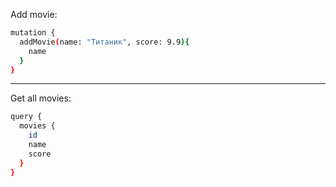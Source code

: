 Add movie:
```sh
mutation {
  addMovie(name: "Титаник", score: 9.9){
    name
  } 
}
```
---
Get all movies:
```sh
query {
  movies {
    id
    name
    score
  }
}
```
